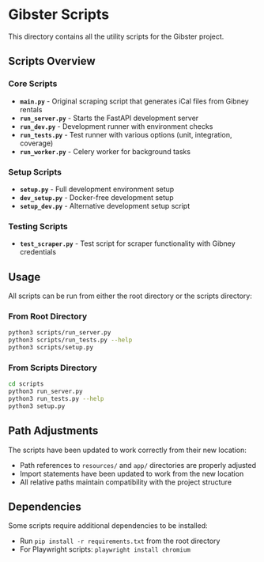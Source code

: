# Gibster Scripts

This directory contains all the utility scripts for the Gibster project.

## Scripts Overview

### Core Scripts
- **`main.py`** - Original scraping script that generates iCal files from Gibney rentals
- **`run_server.py`** - Starts the FastAPI development server
- **`run_dev.py`** - Development runner with environment checks
- **`run_tests.py`** - Test runner with various options (unit, integration, coverage)
- **`run_worker.py`** - Celery worker for background tasks

### Setup Scripts
- **`setup.py`** - Full development environment setup
- **`dev_setup.py`** - Docker-free development setup
- **`setup_dev.py`** - Alternative development setup script

### Testing Scripts
- **`test_scraper.py`** - Test script for scraper functionality with Gibney credentials

## Usage

All scripts can be run from either the root directory or the scripts directory:

### From Root Directory
```bash
python3 scripts/run_server.py
python3 scripts/run_tests.py --help
python3 scripts/setup.py
```

### From Scripts Directory
```bash
cd scripts
python3 run_server.py
python3 run_tests.py --help
python3 setup.py
```

## Path Adjustments

The scripts have been updated to work correctly from their new location:
- Path references to `resources/` and `app/` directories are properly adjusted
- Import statements have been updated to work from the new location
- All relative paths maintain compatibility with the project structure

## Dependencies

Some scripts require additional dependencies to be installed:
- Run `pip install -r requirements.txt` from the root directory
- For Playwright scripts: `playwright install chromium` 